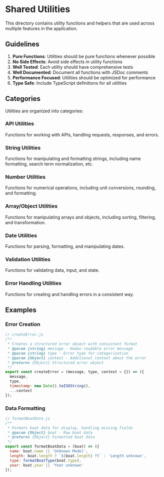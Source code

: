 # Shared Utilities

This directory contains utility functions and helpers that are used across multiple features in the application.

## Guidelines

1. **Pure Functions**: Utilities should be pure functions whenever possible
2. **No Side Effects**: Avoid side effects in utility functions
3. **Well Tested**: Each utility should have comprehensive tests
4. **Well Documented**: Document all functions with JSDoc comments
5. **Performance Focused**: Utilities should be optimized for performance
6. **Type Safe**: Include TypeScript definitions for all utilities

## Categories

Utilities are organized into categories:

### API Utilities
Functions for working with APIs, handling requests, responses, and errors.

### String Utilities
Functions for manipulating and formatting strings, including name formatting, search term normalization, etc.

### Number Utilities
Functions for numerical operations, including unit conversions, rounding, and formatting.

### Array/Object Utilities
Functions for manipulating arrays and objects, including sorting, filtering, and transformation.

### Date Utilities
Functions for parsing, formatting, and manipulating dates.

### Validation Utilities
Functions for validating data, input, and state.

### Error Handling Utilities
Functions for creating and handling errors in a consistent way.

## Examples

### Error Creation

```jsx
// createError.js
/**
 * Creates a structured error object with consistent format
 * @param {string} message - Human readable error message
 * @param {string} type - Error type for categorization
 * @param {Object} context - Additional context about the error
 * @returns {Object} Structured error object
 */
export const createError = (message, type, context = {}) => ({
  message,
  type,
  timestamp: new Date().toISOString(),
  ...context
});
```

### Data Formatting

```jsx
// formatBoatData.js
/**
 * Formats boat data for display, handling missing fields
 * @param {Object} boat - Raw boat data
 * @returns {Object} Formatted boat data
 */
export const formatBoatData = (boat) => ({
  name: boat.name || 'Unknown Model',
  length: boat.length ? `${boat.length} ft` : 'Length unknown',
  type: formatBoatType(boat.type),
  year: boat.year || 'Year unknown'
});
```
